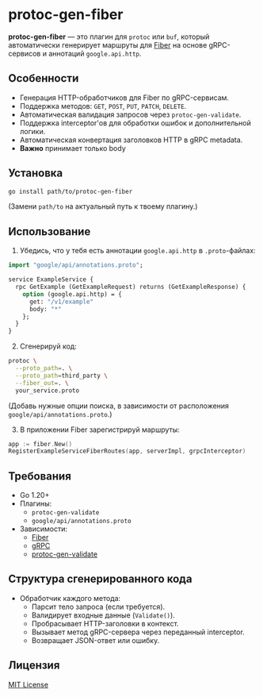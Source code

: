 # protoc-gen-fiber

**protoc-gen-fiber** — это плагин для `protoc` или `buf`, который автоматически генерирует маршруты для [Fiber](https://github.com/gofiber/fiber) на основе gRPC-сервисов и аннотаций `google.api.http`.

## Особенности
- Генерация HTTP-обработчиков для Fiber по gRPC-сервисам.
- Поддержка методов: `GET`, `POST`, `PUT`, `PATCH`, `DELETE`.
- Автоматическая валидация запросов через `protoc-gen-validate`.
- Поддержка interceptor'ов для обработки ошибок и дополнительной логики.
- Автоматическая конвертация заголовков HTTP в gRPC metadata.
- **Важно** принимает только body

## Установка

```bash
go install path/to/protoc-gen-fiber
```

(Замени `path/to` на актуальный путь к твоему плагину.)

## Использование

1. Убедись, что у тебя есть аннотации `google.api.http` в `.proto`-файлах:

```proto
import "google/api/annotations.proto";

service ExampleService {
  rpc GetExample (GetExampleRequest) returns (GetExampleResponse) {
    option (google.api.http) = {
      get: "/v1/example"
      body: "*"
    };
  }
}
```

2. Сгенерируй код:

```bash
protoc \
  --proto_path=. \
  --proto_path=third_party \
  --fiber_out=. \
  your_service.proto
```

(Добавь нужные опции поиска, в зависимости от расположения `google/api/annotations.proto`.)

3. В приложении Fiber зарегистрируй маршруты:

```go
app := fiber.New()
RegisterExampleServiceFiberRoutes(app, serverImpl, grpcInterceptor)
```

## Требования

- Go 1.20+
- Плагины:
    - `protoc-gen-validate`
    - `google/api/annotations.proto`
- Зависимости:
    - [Fiber](https://github.com/gofiber/fiber)
    - [gRPC](https://github.com/grpc/grpc-go)
    - [protoc-gen-validate](https://github.com/envoyproxy/protoc-gen-validate)

## Структура сгенерированного кода

- Обработчик каждого метода:
    - Парсит тело запроса (если требуется).
    - Валидирует входные данные (`Validate()`).
    - Пробрасывает HTTP-заголовки в контекст.
    - Вызывает метод gRPC-сервера через переданный interceptor.
    - Возвращает JSON-ответ или ошибку.

## Лицензия

[MIT License](LICENSE)

